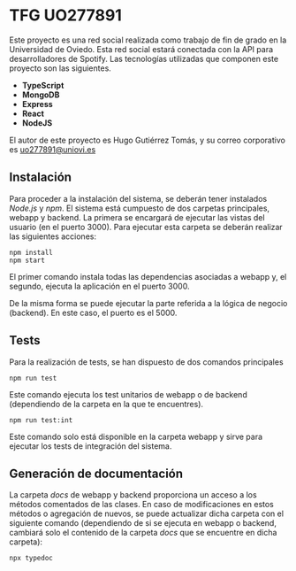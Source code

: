 # TFG UO277891

Este proyecto es una red social realizada como trabajo de fin de grado en la Universidad de Oviedo. Esta red social estará conectada con la API para desarrolladores de Spotify. Las tecnologías utilizadas que componen este proyecto son las siguientes.

- **TypeScript**
- **MongoDB**
- **Express**
- **React**
- **NodeJS**

El autor de este proyecto es Hugo Gutiérrez Tomás, y su correo corporativo es uo277891@uniovi.es

## Instalación

Para proceder a la instalación del sistema, se deberán tener instalados *Node.js* y *npm*. El sistema está cumpuesto de dos carpetas principales, webapp y backend. La primera se encargará de ejecutar las vistas del usuario (en el puerto 3000). Para ejecutar esta carpeta se deberán realizar las siguientes acciones:

```shell
npm install
npm start
```
El primer comando instala todas las dependencias asociadas a webapp y, el segundo, ejecuta la aplicación en el puerto 3000.

De la misma forma se puede ejecutar la parte referida a la lógica de negocio (backend). En este caso, el puerto es el 5000.

## Tests

Para la realización de tests, se han dispuesto de dos comandos principales

```shell
npm run test
```
Este comando ejecuta los test unitarios de webapp o de backend (dependiendo de la carpeta en la que te encuentres).

```shell
npm run test:int
```
Este comando solo está disponible en la carpeta webapp y sirve para ejecutar los tests de integración del sistema.

## Generación de documentación

La carpeta *docs* de webapp y backend proporciona un acceso a los métodos comentados de las clases. En caso de modificaciones en estos métodos o agregación de nuevos, se puede actualizar dicha carpeta con el siguiente comando (dependiendo de si se ejecuta en webapp o backend, cambiará solo el contenido de la carpeta *docs* que se encuentre en dicha carpeta):

```shell
npx typedoc
```
